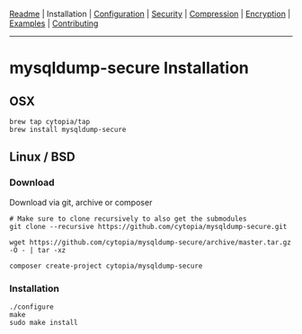 [Readme](https://github.com/cytopia/mysqldump-secure/blob/master/README.md) |
Installation |
[Configuration](https://github.com/cytopia/mysqldump-secure/blob/master/doc/SETUP.md) |
[Security](https://github.com/cytopia/mysqldump-secure/blob/master/doc/SECURITY.md) |
[Compression](https://github.com/cytopia/mysqldump-secure/blob/master/doc/COMPRESSION.md) |
[Encryption](https://github.com/cytopia/mysqldump-secure/blob/master/doc/ENCRYPTION.md) |
[Examples](https://github.com/cytopia/mysqldump-secure/blob/master/doc/EXAMPLES.md) |
[Contributing](https://github.com/cytopia/mysqldump-secure/blob/master/CONTRIBUTING.md)

---

# mysqldump-secure Installation

## OSX

```shell
brew tap cytopia/tap
brew install mysqldump-secure
```

## Linux / BSD

### Download

Download via git, archive or composer
```shell
# Make sure to clone recursively to also get the submodules
git clone --recursive https://github.com/cytopia/mysqldump-secure.git
```

```shell
wget https://github.com/cytopia/mysqldump-secure/archive/master.tar.gz -O - | tar -xz
```

```shell
composer create-project cytopia/mysqldump-secure
```

### Installation

```shell
./configure
make
sudo make install
```

